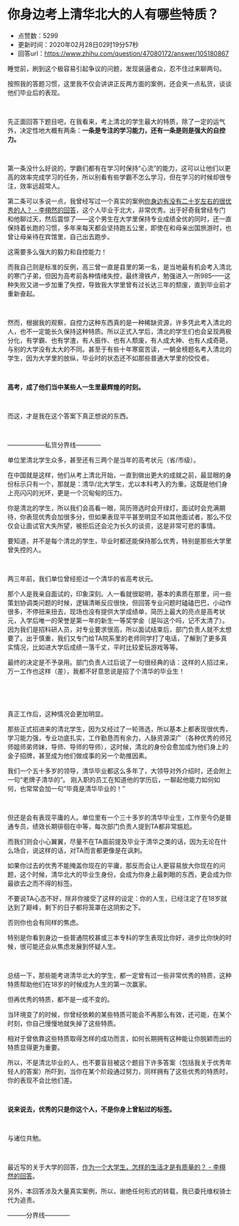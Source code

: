 # 你身边考上清华北大的人有哪些特质？
- 点赞数：5299
- 更新时间：2020年02月28日02时19分57秒
- 回答url：https://www.zhihu.com/question/47080172/answer/105180867
<body>
 <p data-pid="ukiBo52U">睡觉前，刷到这个极容易引起争议的问题，发现装逼者众，忍不住过来聊两句。</p>
 <p data-pid="_RhmGh28">按照我的答题习惯，这里我不仅会讲讲正反两方面的案例，还会夹一点私货，谈谈他们毕业后的表现。</p>
 <p class="ztext-empty-paragraph"><br></p>
 <p data-pid="QyxP7pC7">先正面回答下题目吧，在我看来，考上清北的学生最大的特质，除了一定的运气外，决定性地大概有两条：<b>一条是专注的学习能力，还有一条是则是强大的自控力。</b></p>
 <p class="ztext-empty-paragraph"><br></p>
 <p data-pid="5-PwxZ2W">第一条没什么好说的，学霸们都有在学习时保持“心流”的能力，这可以让他们以更高的效率完成学习的任务，所以别看有些学霸不怎么学习，但在学习的时候却很专注，效率远超常人。</p>
 <p data-pid="9rY7q49L">第二条可以多说一点，我曾经写过一个真实的案例<a href="https://www.zhihu.com/question/34281196/answer/89467732" class="internal">你身边有没有二十岁左右的很优秀的人？ - 李栩然的回答</a>，这个人毕业于北大，非常优秀。出于好奇我曾经专门和他聊过天，然后震惊了——这个男生在大学里保持专业成绩全优的同时，还一直保持着长跑的习惯，多年来每天都会坚持跑五公里，即使在和母亲出国旅游时，也曾让母亲待在宾馆里，自己出去跑步。</p>
 <p data-pid="wDuE7bOM">这需要多么强大的毅力和自控能力！</p>
 <p data-pid="bUuv9OVs">而我自己则是标准的反例，高三曾一直是县里的第一名，是当地最有机会考入清北的寒门子弟，但因为高考前各种情绪失控，最终滑铁卢，勉强进入一所985——这种失败又进一步加重了失控，导致我大学里曾有过长达三年的颓废，直到毕业前才重新奋起。</p>
 <p class="ztext-empty-paragraph"><br></p>
 <p data-pid="ZIyWTBaN">然而，根据我的观察，自控力这种东西真的是一种稀缺资源，许多凭此考入清北的人，也不一定能长久保持这种特质。所以正式入学后，清北的学生们也会呈现两极分化，有学霸、也有学渣，有人振作、也有人颓废，有人成大神、也有人成奇葩，与别的大学没有太大的不同。甚至于有些十年寒窗苦读，一朝金榜题名考入清北的学生，因为大学里的放纵，毕业时的状态还不如那些普通大学里的佼佼者。</p>
 <p class="ztext-empty-paragraph"><br></p>
 <p data-pid="RT6mOgk3"><b>高考，成了他们当中某些人一生里最辉煌的时刻。</b></p>
 <p class="ztext-empty-paragraph"><br></p>
 <p data-pid="fqGxiplZ">而这，才是我在这个答案下真正想说的东西。</p>
 <p class="ztext-empty-paragraph"><br></p>
 <p data-pid="gZQwL5xr">——————私货分界线————</p>
 <p data-pid="DAaq-_f-">单位里清北学生众多，甚至还有三两个是当年的高考状元（省/市级）。</p>
 <p data-pid="UwRY-jpP">在中国就是这样，他们从考上清北开始，一直到做出更大的成就之前，最显眼的身份标示只有一个，那就是：清华/北大学生，尤以本科考入的为重。这既是他们身上亮闪闪的光环，更是一个沉甸甸的压力。</p>
 <p data-pid="OO0_5HVq">你是清北的学生，所以我们会高看一眼，简历筛选时会开绿灯，面试时会充满期待，你表现优秀会加很多分，但如果表现平平甚至明显不如其他面试者，那么不仅仅会让面试官大失所望，被拒后还会沦为长久的谈资，这是非常可悲的事情。</p>
 <p data-pid="Ou9fFAJc">要知道，并不是每个清北的学生，毕业时都还能保持那么优秀，特别是那些大学里曾失控的人。</p>
 <p class="ztext-empty-paragraph"><br></p>
 <p data-pid="XOKladzI">两三年前，我们单位曾经拒过一个清华的省高考状元。</p>
 <p data-pid="Y6DEGZYf">那个人是我亲自面试的，印象深刻。人一看就很聪明，基本的素质在那里，问一些策划协调类问题的时候，逻辑清晰反应很快，但回答专业问题时磕磕巴巴，小动作很多，不停扭来扭去，现场也没有提供大学成绩单，简历上最大的亮点是高考状元，入学后唯一的荣誉是第一年的新生一等奖学金（是叫这个吗，记不太清了）。因为我们是招科研人员，对专业要求很高，所以面试结束后，部门负责人就不太想要了。出于慎重，我们又专门给TA院系里的老师同学打了电话，了解到了更多真实情况，比如进大学后成绩一落千丈，平时比较爱玩游戏等等。</p>
 <p data-pid="K1zw9nf1">最终的决定是不予录用。部门负责人过后说了一句很经典的话：这样的人招过来，万一工作也这样（差），我都不好意思说是招了个清华的毕业生！</p>
 <p class="ztext-empty-paragraph"><br></p>
 <p class="ztext-empty-paragraph"><br></p>
 <p data-pid="HF0fG0Zg">真正工作后，这种情况会更加明显。</p>
 <p data-pid="uy_bLbbE">那些正式招进来的清北学生，因为又经过了一轮筛选，所以基本上都表现很优秀，学习能力强，专业功底扎实，工作勤恳而有余力，人脉资源深广（各种优秀的师兄师姐师弟师妹，导师、导师的导师），这时候，清北的身份会愈加成为他们身上的金子招牌，甚至成为他们做成事的另一个助推因素。</p>
 <p data-pid="1bEuWmu0">我们一个五十多岁的领导，清华毕业都这么多年了，大领导对外介绍时，还会附上一句“老牌子清华的”。 刚入职的员工在知道他的学历后，一聊起他能力如何如何，也常常会加一句“毕竟是清华毕业的！”</p>
 <p class="ztext-empty-paragraph"><br></p>
 <p data-pid="GAc3yryS">但还是会有表现平庸的人。单位里有一个三十多岁的清华毕业生，工作至今仍是普通专员，绩效长期徘徊在中等，每次部门负责人提到TA都非常尴尬。</p>
 <p data-pid="iI9_A8Am">而我们则会小心翼翼，尽量不在TA面前提及毕业于清华之类的话，因为无论在什么场合，说这样的话，对TA而言都更像是在讽刺。</p>
 <p data-pid="0_JsiFIt">如果你过去的优秀不能掩盖你现在的平庸，那反而会让人更容易放大你现在的问题，这个时候，清华北大的毕业生身份，会成为你身上最刺眼的东西，更会成为你最欲去之而不得的标签。</p>
 <p data-pid="5IQn86Wg">不要说TA心态不好，除非你接受了这样的设定：你的人生，已经注定了在18岁就达到了巅峰，剩下的日子都将笼罩在这阴影之下。</p>
 <p data-pid="mrKgJ3Tc">否则你也会有同样的焦虑。</p>
 <p data-pid="JXNnycvY">特别是你看到身边一些普通院校甚或三本专科的学生表现比你好，进步比你快的时候，很可能还会从焦虑发展到怀疑人生。</p>
 <p class="ztext-empty-paragraph"><br></p>
 <p data-pid="z3v0sOjw">总结一下，那些能考进清华北大的学生，都一定曾有过一些非常优秀的特质，这种特质帮助他们在18岁的时候成为人生的第一次赢家。</p>
 <p data-pid="j0Ll2Xef">但再优秀的特质，都不是一成不变的。</p>
 <p data-pid="Qe7hvQiI">当环境变了的时候，你曾经依赖的某些特质可能会不再那么有效，还可能，在某个时刻，你自己慢慢地就失掉了这些特质。</p>
 <p data-pid="to3tNHxq">相对于曾依靠这些特质取得怎样的成功而言，如何长期拥有这种能让你脱颖而出的特质显得更为重要。</p>
 <p data-pid="xAneDEAH">所以，不是清北毕业的人，也不要盲目被这个题目下许多答案（包括我关于优秀年轻人的答案）所吓到，当你在某个阶段通过努力，同样拥有了这些优秀的特质时，你的表现不会比他们差。</p>
 <p class="ztext-empty-paragraph"><br></p>
 <p data-pid="c-U3JshO"><b>说来说去，优秀的只是你这个人，不是你身上曾贴过的标签。</b></p>
 <p class="ztext-empty-paragraph"><br></p>
 <p data-pid="M5cBCXW9">与诸位共勉。</p>
 <p class="ztext-empty-paragraph"><br></p>
 <p data-pid="4ECyxUt-">最近写的关于大学的回答，<a href="https://www.zhihu.com/question/40805757/answer/104843335" class="internal">作为一个大学生，怎样的生活才是有质量的？ - 李栩然的回答</a>。</p>
 <p data-pid="Ee4Kf5_I">另外，本回答涉及大量真实案例，所以，谢绝任何形式的转载，我已委托维权骑士代为追责。</p>
 <p data-pid="m_A5hJNV">———分界线————</p>
 <p></p>
</body>